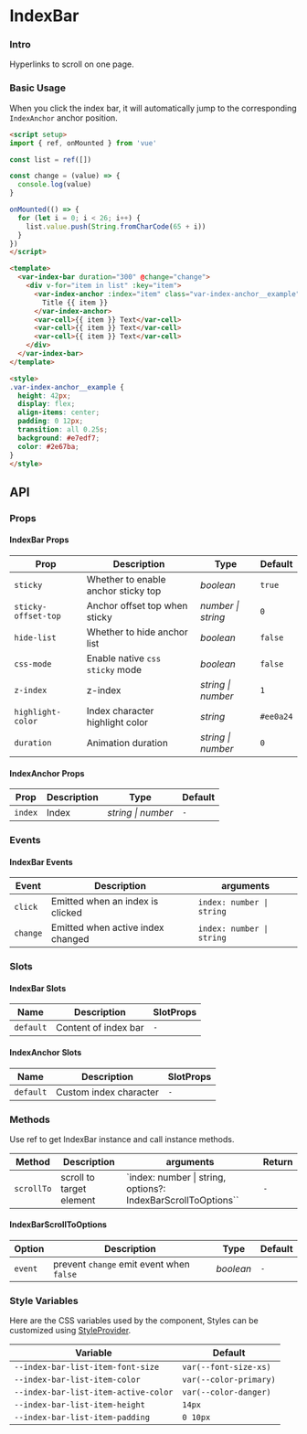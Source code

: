 # IndexBar

### Intro

Hyperlinks to scroll on one page.

### Basic Usage

When you click the index bar, it will automatically jump to the corresponding `IndexAnchor` anchor position.

```html
<script setup>
import { ref, onMounted } from 'vue'

const list = ref([])

const change = (value) => {
  console.log(value)
}

onMounted(() => {
  for (let i = 0; i < 26; i++) {
    list.value.push(String.fromCharCode(65 + i))
  }
})
</script>

<template>
  <var-index-bar duration="300" @change="change">
    <div v-for="item in list" :key="item">
      <var-index-anchor :index="item" class="var-index-anchor__example">
        Title {{ item }}
      </var-index-anchor>
      <var-cell>{{ item }} Text</var-cell>
      <var-cell>{{ item }} Text</var-cell>
      <var-cell>{{ item }} Text</var-cell>
    </div>
  </var-index-bar>
</template>

<style>
.var-index-anchor__example {
  height: 42px;
  display: flex;
  align-items: center;
  padding: 0 12px;
  transition: all 0.25s;
  background: #e7edf7;
  color: #2e67ba;
}
</style>
```

## API

### Props

#### IndexBar Props

| Prop | Description | Type | Default |
| ----- | -------------- | -------- | --------- |
| `sticky` | Whether to enable anchor sticky top | _boolean_ | `true` |
| `sticky-offset-top` | Anchor offset top when sticky | _number \| string_ | `0` |
| `hide-list` | Whether to hide anchor list | _boolean_ | `false` |
| `css-mode` | Enable native `css sticky` mode | _boolean_ | `false` |
| `z-index` | z-index | _string \| number_ | `1` |
| `highlight-color` | Index character highlight color | _string_ | `#ee0a24` |
| `duration` | Animation duration | _string \| number_ | `0` |

#### IndexAnchor Props

| Prop | Description | Type | Default |
| ----- | -------------- | -------- | ---------- |
| `index` | Index | _string \| number_ | `-` |

### Events

#### IndexBar Events

| Event | Description | arguments |
| ----- | -------------- | -------- |
| `click` | Emitted when an index is clicked | `index: number \| string` |
| `change` | Emitted when active index changed	| `index: number \| string` |

### Slots

#### IndexBar Slots

| Name | Description          | SlotProps |
| --- |----------------------| --- |
| `default` | Content of index bar | `-` |

#### IndexAnchor Slots

| Name | Description | SlotProps |
| --- | --- | --- |
| `default` | Custom index character | `-` |

### Methods
Use ref to get IndexBar instance and call instance methods.

| Method | Description	 | arguments | Return |
| ---- | ------- | -------- |---- |
| `scrollTo` | scroll to target element	 | `index: number \| string, options?: IndexBarScrollToOptions`` | `-` |

#### IndexBarScrollToOptions

| Option              | Description                      | Type               | Default |
| --- | --- | --- | --- |
| `event` | prevent `change` emit event when `false` | _boolean_ | `-` |


### Style Variables
Here are the CSS variables used by the component, Styles can be customized using [StyleProvider](#/en-US/style-provider).

| Variable | Default |
| --- | --- |
| `--index-bar-list-item-font-size` | `var(--font-size-xs)` |
| `--index-bar-list-item-color` | `var(--color-primary)` |
| `--index-bar-list-item-active-color` | `var(--color-danger)` |
| `--index-bar-list-item-height` | `14px` |
| `--index-bar-list-item-padding` | `0 10px` |
